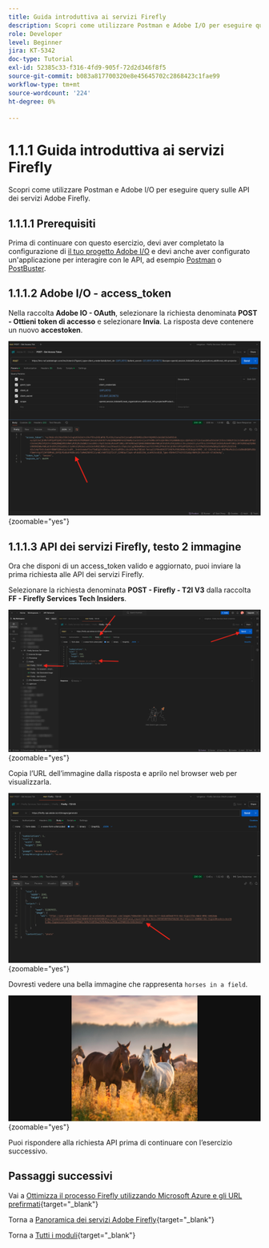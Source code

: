 ```yaml
---
title: Guida introduttiva ai servizi Firefly
description: Scopri come utilizzare Postman e Adobe I/O per eseguire query sulle API dei servizi Adobe Firefly
role: Developer
level: Beginner
jira: KT-5342
doc-type: Tutorial
exl-id: 52385c33-f316-4fd9-905f-72d2d346f8f5
source-git-commit: b083a817700320e8e45645702c2868423c1fae99
workflow-type: tm+mt
source-wordcount: '224'
ht-degree: 0%

---
```


# 1.1.1 Guida introduttiva ai servizi Firefly

Scopri come utilizzare Postman e Adobe I/O per eseguire query sulle API dei servizi Adobe Firefly.

## 1.1.1.1 Prerequisiti

Prima di continuare con questo esercizio, devi aver completato la configurazione di [il tuo progetto Adobe I/O](./../../../modules/getting-started/gettingstarted/ex6.md) e devi anche aver configurato un&#39;applicazione per interagire con le API, ad esempio [Postman](./../../../modules/getting-started/gettingstarted/ex7.md) o [PostBuster](./../../../modules/getting-started/gettingstarted/ex8.md).

## 1.1.1.2 Adobe I/O - access_token

Nella raccolta **Adobe IO - OAuth**, selezionare la richiesta denominata **POST - Ottieni token di accesso** e selezionare **Invia**. La risposta deve contenere un nuovo **accestoken**.

![Postman](./images/ioauthresp.png){zoomable="yes"}

## 1.1.1.3 API dei servizi Firefly, testo 2 immagine

Ora che disponi di un access_token valido e aggiornato, puoi inviare la prima richiesta alle API dei servizi Firefly.

Selezionare la richiesta denominata **POST - Firefly - T2I V3** dalla raccolta **FF - Firefly Services Tech Insiders**.

![Firefly](./images/ff1.png){zoomable="yes"}

Copia l’URL dell’immagine dalla risposta e aprilo nel browser web per visualizzarla.

![Firefly](./images/ff2.png){zoomable="yes"}

Dovresti vedere una bella immagine che rappresenta `horses in a field`.

![Firefly](./images/ff3.png){zoomable="yes"}

Puoi rispondere alla richiesta API prima di continuare con l’esercizio successivo.

## Passaggi successivi

Vai a [Ottimizza il processo Firefly utilizzando Microsoft Azure e gli URL prefirmati](./ex2.md){target="_blank"}

Torna a [Panoramica dei servizi Adobe Firefly](./firefly-services.md){target="_blank"}

Torna a [Tutti i moduli](./../../../overview.md){target="_blank"}
